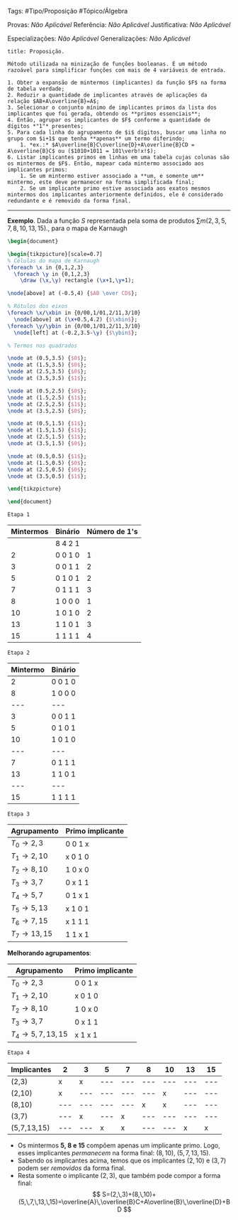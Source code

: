 Tags: #Tipo/Proposição #Tópico/Álgebra

Provas: _Não Aplicável_
Referência: _Não Aplicável_
Justificativa: _Não Aplicável_

Especializações: _Não Aplicável_
Generalizações: _Não Aplicável_

```ad-question
title: Proposição.

Método utilizada na minização de funções booleanas. É um método razoável para simplificar funções com mais de 4 variáveis de entrada.

1. Obter a expansão de mintermos (implicantes) da função $F$ na forma de tabela verdade;
2. Reduzir a quantidade de implicantes através de aplicações da relação $AB+A\overline{B}=A$;
3. Selecionar o conjunto mínimo de implicantes primos da lista dos implicantes que foi gerada, obtendo os **primos essenciais**;
4. Então, agrupar os implicantes de $F$ conforme a quantidade de dígitos *"1"* presentes;
5. Para cada linha do agrupamento de $i$ dígitos, buscar uma linha no grupo com $i+1$ que tenha **apenas** um termo diferindo;
	1. *ex.:* $A\overline{B}C\overline{D}+A\overline{B}CD = A\overline{B}C$ ou ($1010+1011 = 101\verb!x!$);
6. Listar implicantes primos em linhas em uma tabela cujas colunas são os mintermos de $F$. Então, mapear cada mintermo associado aos implicantes primos:
	1. Se um mintermo estiver associado a **um, e somente um** mintermo, este deve permanecer na forma simplificada final;
	2. Se um implicante primo estive associada aos exatos mesmos mintermos dos implicantes anteriormente definidos, ele é considerado redundante e é removido da forma final.
```

---

**Exemplo**. Dada a função $S$ representada pela soma de produtos $\sum m(2,\,3,\,5,\,7,\,8,\,10,\,13,\,15)$., para o mapa de Karnaugh
```tikz
\begin{document}

\begin{tikzpicture}[scale=0.7]
% Células do mapa de Karnaugh
\foreach \x in {0,1,2,3}
  \foreach \y in {0,1,2,3}
    \draw (\x,\y) rectangle (\x+1,\y+1);

\node[above] at (-0.5,4) {$AB \over CD$};

% Rótulos dos eixos
\foreach \x/\xbin in {0/00,1/01,2/11,3/10}
  \node[above] at (\x+0.5,4.2) {$\xbin$};
\foreach \y/\ybin in {0/00,1/01,2/11,3/10}
  \node[left] at (-0.2,3.5-\y) {$\ybin$};

% Termos nos quadrados

\node at (0.5,3.5) {$0$};
\node at (1.5,3.5) {$0$};
\node at (2.5,3.5) {$0$};
\node at (3.5,3.5) {$1$};

\node at (0.5,2.5) {$0$};
\node at (1.5,2.5) {$1$};
\node at (2.5,2.5) {$1$};
\node at (3.5,2.5) {$0$};

\node at (0.5,1.5) {$1$};
\node at (1.5,1.5) {$1$};
\node at (2.5,1.5) {$1$};
\node at (3.5,1.5) {$0$};

\node at (0.5,0.5) {$1$};
\node at (1.5,0.5) {$0$};
\node at (2.5,0.5) {$0$};
\node at (3.5,0.5) {$1$};

\end{tikzpicture}

\end{document}
```
	Etapa 1

| Mintermos | Binário | Número de 1's |
|---|---|---|
| |8 4 2 1| |
| 2 | 0 0 1 0 | 1 |
| 3 | 0 0 1 1 | 2 |
| 5 | 0 1 0 1 | 2 |
| 7 | 0 1 1 1 | 3 |
| 8 | 1 0 0 0 | 1 |
| 10 | 1 0 1 0 | 2 |
| 13 | 1 1 0 1 | 3 |
| 15 | 1 1 1 1 | 4 |

	Etapa 2

| Mintermo | Binário |
|---|---|
| 2 | 0 0 1 0 |
| 8 | 1 0 0 0 |
|---|---|
| 3 | 0 0 1 1 | 
| 5 | 0 1 0 1 |
| 10 | 1 0 1 0 |
|---|---|
| 7 | 0 1 1 1 |
| 13 | 1 1 0 1 |
|---|---|
| 15 | 1 1 1 1 |

	Etapa 3

| Agrupamento | Primo implicante |
|---|---|
|$T_{0} \to 2,3$| 0 0 1 x |
|$T_{1} \to 2,10$| x 0 1 0 |
|$T_{2} \to 8,10$| 1 0 x 0 |
|$T_{3} \to 3,7$| 0 x 1 1 |
|$T_{4} \to 5,7$| 0 1 x 1 |
|$T_{5} \to 5,13$| x 1 0 1 |
|$T_{6} \to 7,15$| x 1 1 1 |
|$T_{7} \to 13,15$| 1 1 x 1 |

**Melhorando agrupamentos**:

| Agrupamento | Primo implicante |
|---|---|
|$T_{0} \to 2,3$| 0 0 1 x |
|$T_{1} \to 2,10$| x 0 1 0 |
|$T_{2} \to 8,10$| 1 0 x 0 |
|$T_{3} \to 3,7$| 0 x 1 1 |
|$T_{4} \to 5,7,13,15$| x 1 x 1 |

	Etapa 4

| Implicantes | 2 | 3 | 5 | 7|8|10|13|15|
|---|--- |--- |--- |---|---|---|---|---|
|(2,3)| x | x |--- |---|---|---|---|---|
|(2,10)| x |--- |--- |---|---| x |---|---|
|(8,10)|--- |--- |--- |---| x | x |---|---|
|(3,7)|--- | x |---| x |---|---|---|---|
|(5,7,13,15)|--- |--- | x | x |---|---| x | x |

- Os mintermos **5, 8 e 15** compõem apenas um implicante primo. Logo, esses implicantes *permanecem* na forma final: $(8,\,10),\;(5,\,7,\,13,\,15).$ 
- Sabendo os implicantes acima, temos que os implicantes $(2,\,10)$ e $(3,\,7)$ podem ser *removidos* da forma final.
- Resta somente o implicante $(2,\,3)$, que também pode compor a forma final:
$$
S=(2,\,3)+(8,\,10)+(5,\,7,\,13,\,15)=\overline{A}\,\overline{B}C+A\overline{B}\,\overline{D}+BD
$$